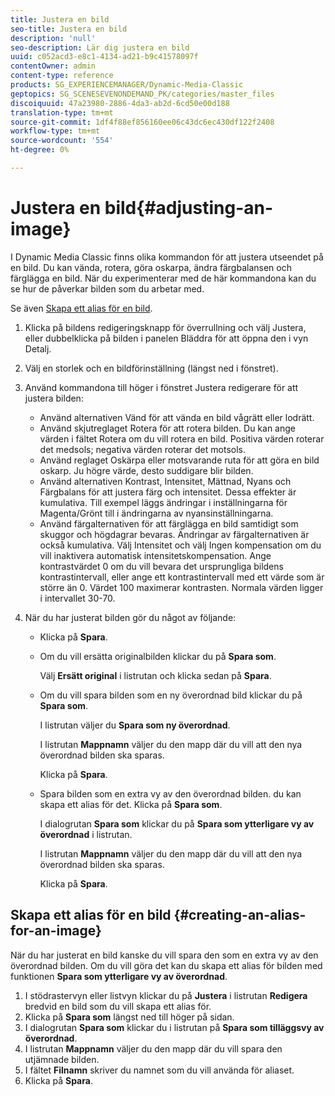 ```yaml
---
title: Justera en bild
seo-title: Justera en bild
description: 'null'
seo-description: Lär dig justera en bild
uuid: c052acd3-e8c1-4134-ad21-b9c41578097f
contentOwner: admin
content-type: reference
products: SG_EXPERIENCEMANAGER/Dynamic-Media-Classic
geptopics: SG_SCENESEVENONDEMAND_PK/categories/master_files
discoiquuid: 47a23980-2886-4da3-ab2d-6cd50e00d188
translation-type: tm+mt
source-git-commit: 1df4f88ef856160ee06c43dc6ec430df122f2408
workflow-type: tm+mt
source-wordcount: '554'
ht-degree: 0%

---
```



# Justera en bild{#adjusting-an-image}

I Dynamic Media Classic finns olika kommandon för att justera utseendet på en bild. Du kan vända, rotera, göra oskarpa, ändra färgbalansen och färglägga en bild. När du experimenterar med de här kommandona kan du se hur de påverkar bilden som du arbetar med.

Se även [Skapa ett alias för en bild](adjusting-image.md#creating_an_alias_for_an_image).

1. Klicka på bildens redigeringsknapp för överrullning och välj Justera, eller dubbelklicka på bilden i panelen Bläddra för att öppna den i vyn Detalj.
1. Välj en storlek och en bildförinställning (längst ned i fönstret).
1. Använd kommandona till höger i fönstret Justera redigerare för att justera bilden:

   * Använd alternativen Vänd för att vända en bild vågrätt eller lodrätt.
   * Använd skjutreglaget Rotera för att rotera bilden. Du kan ange värden i fältet Rotera om du vill rotera en bild. Positiva värden roterar det medsols; negativa värden roterar det motsols.
   * Använd reglaget Oskärpa eller motsvarande ruta för att göra en bild oskarp. Ju högre värde, desto suddigare blir bilden.
   * Använd alternativen Kontrast, Intensitet, Mättnad, Nyans och Färgbalans för att justera färg och intensitet. Dessa effekter är kumulativa. Till exempel läggs ändringar i inställningarna för Magenta/Grönt till i ändringarna av nyansinställningarna.
   * Använd färgalternativen för att färglägga en bild samtidigt som skuggor och högdagrar bevaras. Ändringar av färgalternativen är också kumulativa. Välj Intensitet och välj Ingen kompensation om du vill inaktivera automatisk intensitetskompensation. Ange kontrastvärdet 0 om du vill bevara det ursprungliga bildens kontrastintervall, eller ange ett kontrastintervall med ett värde som är större än 0. Värdet 100 maximerar kontrasten. Normala värden ligger i intervallet 30-70.

1. När du har justerat bilden gör du något av följande:

   * Klicka på **Spara**.
   * Om du vill ersätta originalbilden klickar du på **Spara som**.

      Välj **Ersätt original** i listrutan och klicka sedan på **Spara**.

   * Om du vill spara bilden som en ny överordnad bild klickar du på **Spara som**.

      I listrutan väljer du **Spara som ny överordnad**.

      I listrutan **Mappnamn** väljer du den mapp där du vill att den nya överordnad bilden ska sparas.

      Klicka på **Spara**.

   * Spara bilden som en extra vy av den överordnad bilden. du kan skapa ett alias för det. Klicka på **Spara som**.

      I dialogrutan **Spara som** klickar du på **Spara som ytterligare vy av överordnad** i listrutan.

      I listrutan **Mappnamn** väljer du den mapp där du vill att den nya överordnad bilden ska sparas.

      Klicka på **Spara**.

## Skapa ett alias för en bild {#creating-an-alias-for-an-image}

När du har justerat en bild kanske du vill spara den som en extra vy av den överordnad bilden. Om du vill göra det kan du skapa ett alias för bilden med funktionen **Spara som ytterligare vy av överordnad**.

1. I stödrastervyn eller listvyn klickar du på **Justera** i listrutan **Redigera** bredvid en bild som du vill skapa ett alias för.
1. Klicka på **Spara som** längst ned till höger på sidan.
1. I dialogrutan **Spara som** klickar du i listrutan på **Spara som tilläggsvy av överordnad**.
1. I listrutan **Mappnamn** väljer du den mapp där du vill spara den utjämnade bilden.
1. I fältet **Filnamn** skriver du namnet som du vill använda för aliaset.
1. Klicka på **Spara**.

